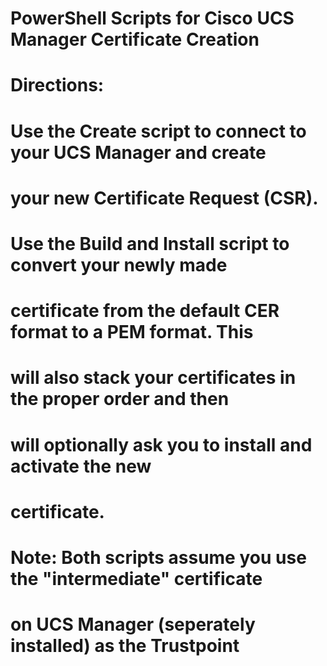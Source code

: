 # PowerShell Scripts for Cisco UCS Manager Certificate Creation
# 
# Directions:
# Use the Create script to connect to your UCS Manager and create
# your new Certificate Request (CSR).
#
# Use the Build and Install script to convert your newly made
# certificate from the default CER format to a PEM format. This
# will also stack your certificates in the proper order and then 
# will optionally ask you to install and activate the new
# certificate. 
#
# Note: Both scripts assume you use the "intermediate" certificate
# on UCS Manager (seperately installed) as the Trustpoint
